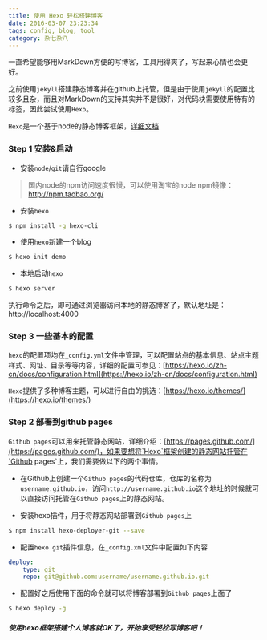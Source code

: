 ```yaml
---
title: 使用 Hexo 轻松搭建博客
date: 2016-03-07 23:23:34
tags: config, blog, tool
category: 杂七杂八
---
```


一直希望能够用MarkDown方便的写博客，工具用得爽了，写起来心情也会更好。

之前使用`jekyll`搭建静态博客并在github上托管，但是由于使用`jekyll`的配置比较多且杂，而且对MarkDown的支持其实并不是很好，对代码块需要使用特有的标签，因此尝试使用`Hexo`。

`Hexo`是一个基于node的静态博客框架，[详细文档](https://hexo.io/zh-cn/docs/)

### Step 1 安装&启动
* 安装`node`/`git`请自行google
> 国内node的npm访问速度很慢，可以使用淘宝的node npm镜像：http://npm.taobao.org/

* 安装`hexo`
``` bash
$ npm install -g hexo-cli
```

* 使用`hexo`新建一个blog
``` bash
$ hexo init demo
```

* 本地启动`hexo`
``` bash
$ hexo server
```
执行命令之后，即可通过浏览器访问本地的静态博客了，默认地址是：http://localhost:4000

### Step 3 一些基本的配置
`hexo`的配置项均在`_config.yml`文件中管理，可以配置站点的基本信息、站点主题样式、网址、目录等等内容，详细的配置可参见：[https://hexo.io/zh-cn/docs/configuration.html](https://hexo.io/zh-cn/docs/configuration.html)

`Hexo`提供了多种博客主题，可以进行自由的挑选：[https://hexo.io/themes/](https://hexo.io/themes/)


### Step 2 部署到github pages
`Github pages`可以用来托管静态网站，详细介绍：[https://pages.github.com/](https://pages.github.com/)，如果要想将`Hexo`框架创建的静态网站托管在`Github pages`上，我们需要做以下的两个事情。

* 在Github上创建一个`Github pages`的代码仓库，仓库的名称为`username.github.io`，访问`http://username.github.io`这个地址的时候就可以直接访问托管在`Github pages`上的静态网站。

* 安装hexo插件，用于将静态网站部署到`Github pages`上
``` bash
$ npm install hexo-deployer-git --save
```

* 配置`hexo git`插件信息，在`_config.xml`文件中配置如下内容
``` yaml
deploy:
    type: git
    repo: git@github.com:username/username.github.io.git
```

* 配置好之后使用下面的命令就可以将博客部署到`Github pages`上面了
``` bash
$ hexo deploy -g
```

##### 使用hexo框架搭建个人博客就OK了，开始享受轻松写博客吧！



